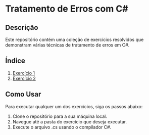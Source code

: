 # Tratamento de Erros com C#

## Descrição

Este repositório contém uma coleção de exercícios resolvidos que demonstram várias técnicas de tratamento de erros em C#. 

## Índice

1. [Exercício 1](Exercicio01.cs)
2. [Exercício 2](./Exercicio04.cs)

## Como Usar

Para executar qualquer um dos exercícios, siga os passos abaixo:

1. Clone o repositório para a sua máquina local.
2. Navegue até a pasta do exercício que deseja executar.
3. Execute o arquivo .cs usando o compilador C#.



